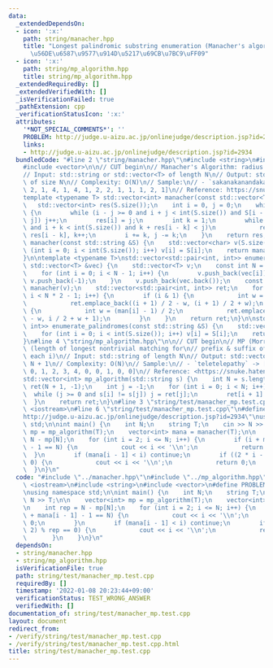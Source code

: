 ```yaml
---
data:
  _extendedDependsOn:
  - icon: ':x:'
    path: string/manacher.hpp
    title: "Longest palindromic substring enumeration (Manacher's algorithm) \uFF08\
      \u56DE\u6587\u9577\u914D\u5217\u69CB\u7BC9\uFF09"
  - icon: ':x:'
    path: string/mp_algorithm.hpp
    title: string/mp_algorithm.hpp
  _extendedRequiredBy: []
  _extendedVerifiedWith: []
  _isVerificationFailed: true
  _pathExtension: cpp
  _verificationStatusIcon: ':x:'
  attributes:
    '*NOT_SPECIAL_COMMENTS*': ''
    PROBLEM: http://judge.u-aizu.ac.jp/onlinejudge/description.jsp?id=2934
    links:
    - http://judge.u-aizu.ac.jp/onlinejudge/description.jsp?id=2934
  bundledCode: "#line 2 \"string/manacher.hpp\"\n#include <string>\n#include <utility>\n\
    #include <vector>\n\n// CUT begin\n// Manacher's Algorithm: radius of palindromes\n\
    // Input: std::string or std::vector<T> of length N\n// Output: std::vector<int>\
    \ of size N\n// Complexity: O(N)\n// Sample:\n// - `sakanakanandaka` -> [1, 1,\
    \ 2, 1, 4, 1, 4, 1, 2, 2, 1, 1, 1, 2, 1]\n// Reference: https://snuke.hatenablog.com/entry/2014/12/02/235837\n\
    template <typename T> std::vector<int> manacher(const std::vector<T> &S) {\n \
    \   std::vector<int> res(S.size());\n    int i = 0, j = 0;\n    while (i < int(S.size()))\
    \ {\n        while (i - j >= 0 and i + j < int(S.size()) and S[i - j] == S[i +\
    \ j]) j++;\n        res[i] = j;\n        int k = 1;\n        while (i - k >= 0\
    \ and i + k < int(S.size()) and k + res[i - k] < j)\n            res[i + k] =\
    \ res[i - k], k++;\n        i += k, j -= k;\n    }\n    return res;\n}\nstd::vector<int>\
    \ manacher(const std::string &S) {\n    std::vector<char> v(S.size());\n    for\
    \ (int i = 0; i < int(S.size()); i++) v[i] = S[i];\n    return manacher(v);\n\
    }\n\ntemplate <typename T>\nstd::vector<std::pair<int, int>> enumerate_palindromes(const\
    \ std::vector<T> &vec) {\n    std::vector<T> v;\n    const int N = vec.size();\n\
    \    for (int i = 0; i < N - 1; i++) {\n        v.push_back(vec[i]);\n       \
    \ v.push_back(-1);\n    }\n    v.push_back(vec.back());\n    const auto man =\
    \ manacher(v);\n    std::vector<std::pair<int, int>> ret;\n    for (int i = 0;\
    \ i < N * 2 - 1; i++) {\n        if (i & 1) {\n            int w = man[i] / 2;\n\
    \            ret.emplace_back((i + 1) / 2 - w, (i + 1) / 2 + w);\n        } else\
    \ {\n            int w = (man[i] - 1) / 2;\n            ret.emplace_back(i / 2\
    \ - w, i / 2 + w + 1);\n        }\n    }\n    return ret;\n}\n\nstd::vector<std::pair<int,\
    \ int>> enumerate_palindromes(const std::string &S) {\n    std::vector<char> v(S.size());\n\
    \    for (int i = 0; i < int(S.size()); i++) v[i] = S[i];\n    return enumerate_palindromes<char>(v);\n\
    }\n#line 4 \"string/mp_algorithm.hpp\"\n\n// CUT begin\n// MP (Morris-Pratt) algorithm\
    \ (length of longest nontrivial matching for\n// prefix & suffix of s[0:i] for\
    \ each i)\n// Input: std::string of length N\n// Output: std::vector<int> of size\
    \ N + 1\n// Complexity: O(N)\n// Sample:\n// - `teletelepathy` -> [-1, 0, 0, 0,\
    \ 0, 1, 2, 3, 4, 0, 0, 1, 0, 0]\n// Reference: <https://snuke.hatenablog.com/entry/2014/12/01/235807>\n\
    std::vector<int> mp_algorithm(std::string s) {\n    int N = s.length();\n    std::vector<int>\
    \ ret(N + 1, -1);\n    int j = -1;\n    for (int i = 0; i < N; i++) {\n      \
    \  while (j >= 0 and s[i] != s[j]) j = ret[j];\n        ret[i + 1] = ++j;\n  \
    \  }\n    return ret;\n}\n#line 3 \"string/test/manacher_mp.test.cpp\"\n#include\
    \ <iostream>\n#line 6 \"string/test/manacher_mp.test.cpp\"\n#define PROBLEM \"\
    http://judge.u-aizu.ac.jp/onlinejudge/description.jsp?id=2934\"\nusing namespace\
    \ std;\n\nint main() {\n    int N;\n    string T;\n    cin >> N >> T;\n\n    vector<int>\
    \ mp = mp_algorithm(T);\n    vector<int> mana = manacher(T);\n\n    int rep =\
    \ N - mp[N];\n    for (int i = 2; i <= N; i++) {\n        if (i + mana[i - 1]\
    \ - 1 == N) {\n            cout << i << '\\n';\n            return 0;\n      \
    \  }\n        if (mana[i - 1] < i) continue;\n        if ((2 * i - 2) % rep ==\
    \ 0) {\n            cout << i << '\\n';\n            return 0;\n        }\n  \
    \  }\n}\n"
  code: "#include \"../manacher.hpp\"\n#include \"../mp_algorithm.hpp\"\n#include\
    \ <iostream>\n#include <string>\n#include <vector>\n#define PROBLEM \"http://judge.u-aizu.ac.jp/onlinejudge/description.jsp?id=2934\"\
    \nusing namespace std;\n\nint main() {\n    int N;\n    string T;\n    cin >>\
    \ N >> T;\n\n    vector<int> mp = mp_algorithm(T);\n    vector<int> mana = manacher(T);\n\
    \n    int rep = N - mp[N];\n    for (int i = 2; i <= N; i++) {\n        if (i\
    \ + mana[i - 1] - 1 == N) {\n            cout << i << '\\n';\n            return\
    \ 0;\n        }\n        if (mana[i - 1] < i) continue;\n        if ((2 * i -\
    \ 2) % rep == 0) {\n            cout << i << '\\n';\n            return 0;\n \
    \       }\n    }\n}\n"
  dependsOn:
  - string/manacher.hpp
  - string/mp_algorithm.hpp
  isVerificationFile: true
  path: string/test/manacher_mp.test.cpp
  requiredBy: []
  timestamp: '2022-01-08 20:23:44+09:00'
  verificationStatus: TEST_WRONG_ANSWER
  verifiedWith: []
documentation_of: string/test/manacher_mp.test.cpp
layout: document
redirect_from:
- /verify/string/test/manacher_mp.test.cpp
- /verify/string/test/manacher_mp.test.cpp.html
title: string/test/manacher_mp.test.cpp
---
```


